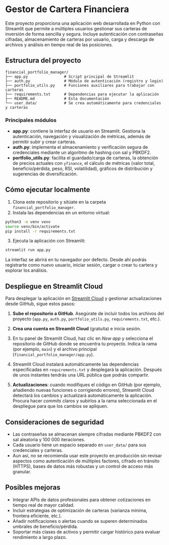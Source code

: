 # Gestor de Cartera Financiera

Este proyecto proporciona una aplicación web desarrollada en Python con Streamlit que permite a múltiples usuarios gestionar sus carteras de inversión de forma sencilla y segura. Incluye autenticación con contraseñas cifradas, almacenamiento de carteras por usuario, carga y descarga de archivos y análisis en tiempo real de las posiciones.

## Estructura del proyecto

```
financial_portfolio_manager/
├── app.py                # Script principal de Streamlit
├── auth.py               # Módulo de autenticación (registro y login)
├── portfolio_utils.py    # Funciones auxiliares para trabajar con carteras
├── requirements.txt      # Dependencias para ejecutar la aplicación
├── README.md             # Esta documentación
└── user_data/            # Se crea automáticamente para credenciales y carteras
```

### Principales módulos

* **app.py**: contiene la interfaz de usuario en Streamlit. Gestiona la autenticación, navegación y visualización de métricas, además de permitir subir y crear carteras.
* **auth.py**: implementa el almacenamiento y verificación segura de credenciales mediante un algoritmo de hashing con sal y PBKDF2.
* **portfolio_utils.py**: facilita el guardado/carga de carteras, la obtención de precios actuales con `yfinance`, el cálculo de métricas (valor total, beneficio/pérdida, peso, RSI, volatilidad), gráficos de distribución y sugerencias de diversificación.

## Cómo ejecutar localmente

1. Clona este repositorio y sitúate en la carpeta `financial_portfolio_manager`.
2. Instala las dependencias en un entorno virtual:

```bash
python3 -m venv venv
source venv/bin/activate
pip install -r requirements.txt
```

3. Ejecuta la aplicación con Streamlit:

```bash
streamlit run app.py
```

La interfaz se abrirá en tu navegador por defecto. Desde ahí podrás registrarte como nuevo usuario, iniciar sesión, cargar o crear tu cartera y explorar los análisis.

## Despliegue en Streamlit Cloud

Para desplegar la aplicación en [Streamlit Cloud](https://streamlit.io/cloud) y gestionar actualizaciones desde GitHub, sigue estos pasos:

1. **Sube el repositorio a GitHub**. Asegúrate de incluir todos los archivos del proyecto (`app.py`, `auth.py`, `portfolio_utils.py`, `requirements.txt`, etc.).

2. **Crea una cuenta en Streamlit Cloud** (gratuita) e inicia sesión.

3. En tu panel de Streamlit Cloud, haz clic en *New app* y selecciona el repositorio de GitHub donde se encuentra tu proyecto. Indica la rama (por ejemplo, `main`) y el archivo principal (`financial_portfolio_manager/app.py`).

4. Streamlit Cloud instalará automáticamente las dependencias especificadas en `requirements.txt` y desplegará la aplicación. Después de unos instantes tendrás una URL pública que podrás compartir.

5. **Actualizaciones**: cuando modifiques el código en GitHub (por ejemplo, añadiendo nuevas funciones o corrigiendo errores), Streamlit Cloud detectará los cambios y actualizará automáticamente la aplicación. Procura hacer *commits* claros y subirlos a la rama seleccionada en el despliegue para que los cambios se apliquen.

## Consideraciones de seguridad

* Las contraseñas se almacenan siempre cifradas mediante PBKDF2 con sal aleatoria y 100 000 iteraciones.
* Cada usuario tiene un espacio separado en `user_data/` para sus credenciales y carteras.
* Aun así, no se recomienda usar este proyecto en producción sin revisar aspectos como autenticación de múltiples factores, cifrado en tránsito (HTTPS), bases de datos más robustas y un control de acceso más granular.

## Posibles mejoras

* Integrar APIs de datos profesionales para obtener cotizaciones en tiempo real de mayor calidad.
* Incluir estrategias de optimización de carteras (varianza mínima, frontera eficiente, etc.).
* Añadir notificaciones o alertas cuando se superen determinados umbrales de beneficio/pérdida.
* Soportar más clases de activos y permitir cargar histórico para evaluar rendimiento a largo plazo.
